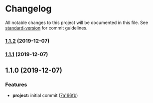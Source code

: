 # Changelog

All notable changes to this project will be documented in this file. See [standard-version](https://github.com/conventional-changelog/standard-version) for commit guidelines.

### [1.1.2](https://github.com/huahuazfh/rollup-ts/compare/v1.1.1...v1.1.2) (2019-12-07)

### [1.1.1](https://github.com/huahuazfh/rollup-ts/compare/v1.1.0...v1.1.1) (2019-12-07)

## 1.1.0 (2019-12-07)


### Features

* **project:** initial commit ([7a166fb](https://github.com/huahuazfh/rollup-ts/commit/7a166fb2b7ebd972553f988ebc1dceb444651657))
